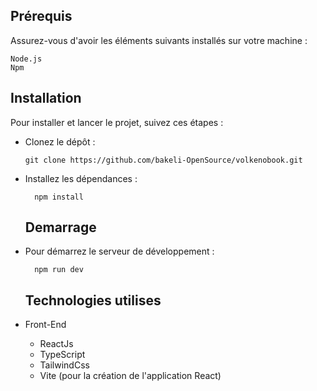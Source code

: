 ## Prérequis

Assurez-vous d'avoir les éléments suivants installés sur votre machine :

    Node.js
    Npm


## Installation

  
Pour installer et lancer le projet, suivez ces étapes :

  - Clonez le dépôt :
    ```shell
    git clone https://github.com/bakeli-OpenSource/volkenobook.git
    ```
  - Installez les dépendances :

    ```shell
      npm install    
    ```

    ## Demarrage
  - Pour démarrez le serveur de développement :

    ```shell
      npm run dev
    ```

    ## Technologies utilises
  - Front-End
    - ReactJs
    - TypeScript
    - TailwindCss
    - Vite (pour la création de l'application React)